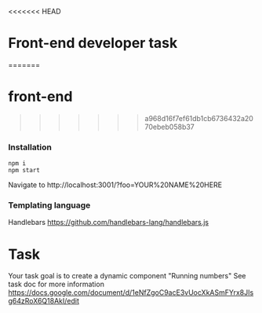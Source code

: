 <<<<<<< HEAD
# Front-end developer task
=======
# front-end
>>>>>>> a968d16f7ef61db1cb6736432a2070ebeb058b37

### Installation
```
npm i
npm start
```
Navigate to http://localhost:3001/?foo=YOUR%20NAME%20HERE

### Templating language
Handlebars
https://github.com/handlebars-lang/handlebars.js

# Task
Your task goal is to create a dynamic component "Running numbers"
See task doc for more information https://docs.google.com/document/d/1eNfZgoC9acE3vUocXkASmFYrx8JIsg64zRoX6Q18AkI/edit
